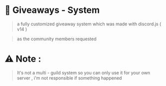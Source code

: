 # 🎁 Giveaways - System

> a fully customized giveaway system which was made with discord.js ( v14 )

> as the community members requested

# ⚠️ Note :

> It's not a multi - guild system so you can only use
> it for your own server , i'm not responsible if something happened
